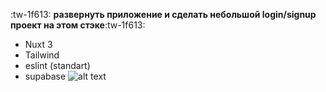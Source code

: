 :tw-1f613:
**развернуть приложение и сделать небольшой login/signup проект на этом стэке**:tw-1f613:

- Nuxt 3
- Tailwind
- eslint (standart)
- supabase
  ![alt text](https://static.wikia.nocookie.net/joke-battles/images/b/b5/The_Screaming_Cat.jpg/revision/latest?cb=20201029200735)
